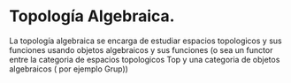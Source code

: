 # Topología Algebraica.


La topología algebraica se encarga de estudiar espacios topologicos y sus funciones usando objetos algebraicos y sus funciones (o sea un functor entre la categoria de espacios topologicos $\text{Top}$ y una categoria de objetos algebraicos ( por ejemplo $\text{Grup}$))

